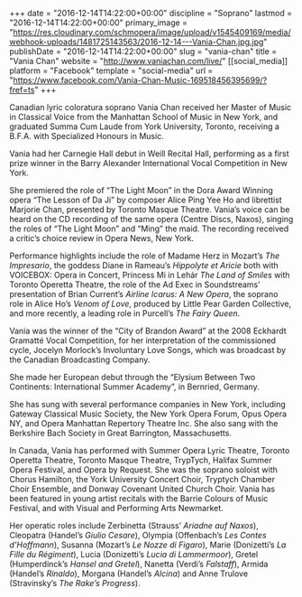 +++
date = "2016-12-14T14:22:00+00:00"
discipline = "Soprano"
lastmod = "2016-12-14T14:22:00+00:00"
primary_image = "https://res.cloudinary.com/schmopera/image/upload/v1545409169/media/webhook-uploads/1481725143563/2016-12-14---Vania-Chan.jpg.jpg"
publishDate = "2016-12-14T14:22:00+00:00"
slug = "vania-chan"
title = "Vania Chan"
website = "http://www.vaniachan.com/live/"
[[social_media]]
platform = "Facebook"
template = "social-media"
url = "https://www.facebook.com/Vania-Chan-Music-169518456395699/?fref=ts"
+++

Canadian lyric coloratura soprano Vania Chan received her Master of Music in Classical Voice from the Manhattan School of Music in New York, and graduated Summa Cum Laude from York University, Toronto, receiving a B.F.A. with Specialized Honours in Music. 

Vania had her Carnegie Hall debut in Weill Recital Hall, performing as a first prize winner in the Barry Alexander International Vocal Competition in New York. 

She premiered the role of “The Light Moon” in the Dora Award Winning opera “The Lesson of Da Ji” by composer Alice Ping Yee Ho and librettist Marjorie Chan, presented by Toronto Masque Theatre. Vania’s voice can be heard on the CD recording of the same opera (Centre Discs, Naxos), singing the roles of “The Light Moon” and “Ming” the maid. The recording received a critic’s choice review in Opera News, New York. 

Performance highlights include the role of Madame Herz in Mozart’s *The Impresario*, the goddess Diane in Rameau’s *Hippolyte et Aricie* both with VOICEBOX: Opera in Concert, Princess Mi in Lehár *The Land of Smiles* with Toronto Operetta Theatre, the role of the Ad Exec in Soundstreams’ presentation of Brian Current’s *Airline Icarus: A New Opera*, the soprano role in Alice Ho’s *Venom of Love*, produced by Little Pear Garden Collective, and more recently, a leading role in Purcell’s *The Fairy Queen*.   

Vania was the winner of the “City of Brandon Award” at the 2008 Eckhardt Gramatté Vocal Competition, for her interpretation of the commissioned cycle, Jocelyn Morlock’s Involuntary Love Songs, which was broadcast by the Canadian Broadcasting Company. 

She made her European debut through the “Elysium Between Two Continents: International Summer Academy”, in Bernried, Germany. 

She has sung with several performance companies in New York, including Gateway Classical Music Society, the New York Opera Forum, Opus Opera NY, and Opera Manhattan Repertory Theatre Inc. She also sang with the Berkshire Bach Society in Great Barrington, Massachusetts.  

In Canada, Vania has performed with Summer Opera Lyric Theatre, Toronto Operetta Theatre, Toronto Masque Theatre, TrypTych, Halifax Summer Opera Festival, and Opera by Request. She was the soprano soloist with Chorus Hamilton, the York University Concert Choir, Tryptych Chamber Choir Ensemble, and Donway Covenant United Church Choir. Vania has been featured in young artist recitals with the Barrie Colours of Music Festival, and with Visual and Performing Arts Newmarket.

Her operatic roles include Zerbinetta (Strauss’ *Ariadne auf Naxos*), Cleopatra (Handel’s *Giulio Cesare*), Olympia (Offenbach’s *Les Contes d’Hoffmann*), Susanna (Mozart’s *Le Nozze di Figaro*), Marie (Donizetti’s *La Fille du Régiment*), Lucia (Donizetti’s *Lucia di Lammermoor*), Gretel (Humperdinck’s *Hansel and Gretel*), Nanetta (Verdi’s *Falstaff*), Armida (Handel’s *Rinaldo*), Morgana (Handel’s *Alcina*) and Anne Trulove (Stravinsky’s *The Rake’s Progress*). 




